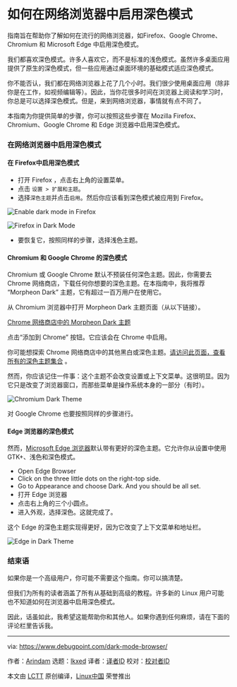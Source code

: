 [#]: subject: "How to Enable Dark Mode in Web Browser"
[#]: via: "https://www.debugpoint.com/dark-mode-browser/"
[#]: author: "Arindam https://www.debugpoint.com/author/admin1/"
[#]: collector: "lkxed"
[#]: translator: "geekpi"
[#]: reviewer: " "
[#]: publisher: " "
[#]: url: " "

如何在网络浏览器中启用深色模式
======
指南旨在帮助你了解如何在流行的网络浏览器，如Firefox、Google Chrome、Chromium 和 Microsoft Edge 中启用深色模式。

我们都喜欢深色模式。许多人喜欢它，而不是标准的浅色模式。虽然许多桌面应用提供了原生的深色模式，但一些应用通过桌面环境的基础模式适应深色模式。

你不能否认，我们都在网络浏览器上花了几个小时。我们很少使用桌面应用（除非你是在工作，如视频编辑等）。因此，当你花很多时间在浏览器上阅读和学习时，你总是可以选择深色模式。但是，来到网络浏览器，事情就有点不同了。

本指南为你提供简单的步骤，你可以按照这些步骤在 Mozilla Firefox、Chromium、Google Chrome 和 Edge 浏览器中启用深色模式。

### 在网络浏览器中启用深色模式

#### 在 Firefox中启用深色模式

* 打开 Firefox ，点击右上角的设置菜单。
* 点击 `设置 > 扩展和主题`。
* 选择`深色主题`并点击`启用`。然后你应该看到深色模式被应用到 Firefox。

![Enable dark mode in Firefox][1]

![Firefox in Dark Mode][2]

* 要恢复它，按照同样的步骤，选择浅色主题。

#### Chromium 和 Google Chrome 的深色模式

Chromium 或 Google Chrome 默认不预装任何深色主题。因此，你需要去 Chrome 网络商店，下载任何你想要的深色主题。在本指南中，我将推荐 “Morpheon Dark” 主题，它有超过一百万用户在使用它。

从 Chromium 浏览器中打开 Morpheon Dark 主题页面（从以下链接）。

[Chrome 网络商店中的 Morpheon Dark 主题][3]

点击“添加到 Chrome” 按钮。它应该会在 Chrome 中启用。

你可能想探索 Chrome 网络商店中的其他黑白或深色主题。[请访问此页面，查看所有的深色主题集合][4] 。

然而，你应该记住一件事：这个主题不会改变设置或上下文菜单。这很明显。因为它只是改变了浏览器窗口，而那些菜单是操作系统本身的一部分（有时）。

![Chromium Dark Theme][5]

对 Google Chrome 也要按照同样的步骤进行。

#### Edge 浏览器的深色模式

然而，[Microsoft Edge 浏览器][6]默认带有更好的深色主题。它允许你从设置中使用 GTK+、浅色和深色模式。

* Open Edge Browser
* Click on the three little dots on the right-top side.
* Go to Appearance and choose Dark. And you should be all set.
* 打开 Edge 浏览器
* 点击右上角的三个小圆点。
* 进入外观，选择深色。这就完成了。

这个 Edge 的深色主题实现得更好，因为它改变了上下文菜单和地址栏。

![Edge in Dark Theme][7]

### 结束语

如果你是一个高级用户，你可能不需要这个指南。你可以搞清楚。

但我们为所有的读者涵盖了所有从基础到高级的教程。许多新的 Linux 用户可能也不知道如何在浏览器中启用深色模式。

因此，话虽如此，我希望这能帮助你和其他人。如果你遇到任何麻烦，请在下面的评论栏里告诉我。

--------------------------------------------------------------------------------

via: https://www.debugpoint.com/dark-mode-browser/

作者：[Arindam][a]
选题：[lkxed][b]
译者：[译者ID](https://github.com/译者ID)
校对：[校对者ID](https://github.com/校对者ID)

本文由 [LCTT](https://github.com/LCTT/TranslateProject) 原创编译，[Linux中国](https://linux.cn/) 荣誉推出

[a]: https://www.debugpoint.com/author/admin1/
[b]: https://github.com/lkxed
[1]: https://www.debugpoint.com/wp-content/uploads/2021/10/Enable-dark-mode-in-Firefox.jpg
[2]: https://www.debugpoint.com/wp-content/uploads/2021/10/Firefox-in-Dark-Mode-1024x423.jpg
[3]: https://chrome.google.com/webstore/detail/morpheon-dark/mafbdhjdkjnoafhfelkjpchpaepjknad?hl=en-GB
[4]: https://chrome.google.com/webstore/category/collection/dark_themes
[5]: https://www.debugpoint.com/wp-content/uploads/2021/10/Chromium-Dark-Theme-1024x463.jpg
[6]: https://www.debugpoint.com/2020/10/how-to-install-edge-ubuntu-linux/
[7]: https://www.debugpoint.com/wp-content/uploads/2021/10/Edge-in-Dark-Theme-1024x541.jpg